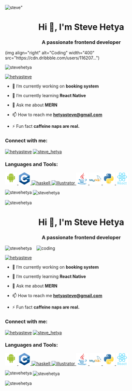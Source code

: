 <img src="steve.JPEG" alt="steve">"
<h1 align="center">Hi 👋, I'm Steve Hetya</h1>
<h3 align="center">A passionate frontend developer</h3>
(img align="right" alt="Coding" width="400" src="https://cdn.dribbble.com/users/116207...")
<p align="left"> <img src="https://komarev.com/ghpvc/?username=stevehetya&label=Profile%20views&color=0e75b6&style=flat" alt="stevehetya" /> </p>

<p align="left"> <a href="https://twitter.com/hetyasteve" target="blank"><img src="https://img.shields.io/twitter/follow/hetyasteve?logo=twitter&style=for-the-badge" alt="hetyasteve" /></a> </p>

- 🔭 I’m currently working on **booking system**

- 🌱 I’m currently learning **React Native**

- 💬 Ask me about **MERN**

- 📫 How to reach me **hetyasteve@gmail.com**

- ⚡ Fun fact **caffeine naps are real.**

<h3 align="left">Connect with me:</h3>
<p align="left">
<a href="https://twitter.com/hetyasteve" target="blank"><img align="center" src="https://raw.githubusercontent.com/rahuldkjain/github-profile-readme-generator/master/src/images/icons/Social/twitter.svg" alt="hetyasteve" height="30" width="40" /></a>
<a href="https://instagram.com/steve_hetya" target="blank"><img align="center" src="https://raw.githubusercontent.com/rahuldkjain/github-profile-readme-generator/master/src/images/icons/Social/instagram.svg" alt="steve_hetya" height="30" width="40" /></a>
</p>

<h3 align="left">Languages and Tools:</h3>
<p align="left"> <a href="https://developer.android.com" target="_blank" rel="noreferrer"> <img src="https://raw.githubusercontent.com/devicons/devicon/master/icons/android/android-original-wordmark.svg" alt="android" width="40" height="40"/> </a> <a href="https://www.w3schools.com/cpp/" target="_blank" rel="noreferrer"> <img src="https://raw.githubusercontent.com/devicons/devicon/master/icons/cplusplus/cplusplus-original.svg" alt="cplusplus" width="40" height="40"/> </a> <a href="https://www.haskell.org/" target="_blank" rel="noreferrer"> <img src="https://upload.wikimedia.org/wikipedia/commons/1/1c/Haskell-Logo.svg" alt="haskell" width="40" height="40"/> </a> <a href="https://www.adobe.com/in/products/illustrator.html" target="_blank" rel="noreferrer"> <img src="https://www.vectorlogo.zone/logos/adobe_illustrator/adobe_illustrator-icon.svg" alt="illustrator" width="40" height="40"/> </a> <a href="https://www.java.com" target="_blank" rel="noreferrer"> <img src="https://raw.githubusercontent.com/devicons/devicon/master/icons/java/java-original.svg" alt="java" width="40" height="40"/> </a> <a href="https://www.mysql.com/" target="_blank" rel="noreferrer"> <img src="https://raw.githubusercontent.com/devicons/devicon/master/icons/mysql/mysql-original-wordmark.svg" alt="mysql" width="40" height="40"/> </a> <a href="https://www.python.org" target="_blank" rel="noreferrer"> <img src="https://raw.githubusercontent.com/devicons/devicon/master/icons/python/python-original.svg" alt="python" width="40" height="40"/> </a> <a href="https://reactjs.org/" target="_blank" rel="noreferrer"> <img src="https://raw.githubusercontent.com/devicons/devicon/master/icons/react/react-original-wordmark.svg" alt="react" width="40" height="40"/> </a> </p>

<p><img align="left" src="https://github-readme-stats.vercel.app/api/top-langs?username=stevehetya&show_icons=true&locale=en&layout=compact" alt="stevehetya" /></p>

<p>&nbsp;<img align="center" src="https://github-readme-stats.vercel.app/api?username=stevehetya&show_icons=true&locale=en" alt="stevehetya" /></p>

<p><img align="center" src="https://github-readme-streak-stats.herokuapp.com/?user=stevehetya&" alt="stevehetya" /></p>
<h1 align="center">Hi 👋, I'm Steve Hetya</h1>
<h3 align="center">A passionate frontend developer</h3>
<img align="right" alt="coding" width="400" src=https://www.google.com/url?sa=i&url=https%3A%2F%2Fwww.vectorstock.com%2Froyalty-free-vector%2Fprogrammer-man-stylized-young-developer-vector-18038053&psig=AOvVaw2nG3kiuqquf-5QJjSiSPPU&ust=1678599631070000&source=images&cd=vfe&ved=0CBAQjRxqFwoTCICg3oeV0_0CFQAAAAAdAAAAABAO
<p align="left"> <img src="https://komarev.com/ghpvc/?username=stevehetya&label=Profile%20views&color=0e75b6&style=flat" alt="stevehetya" /> </p>

<p align="left"> <a href="https://twitter.com/hetyasteve" target="blank"><img src="https://img.shields.io/twitter/follow/hetyasteve?logo=twitter&style=for-the-badge" alt="hetyasteve" /></a> </p>

- 🔭 I’m currently working on **booking system**

- 🌱 I’m currently learning **React Native**

- 💬 Ask me about **MERN**

- 📫 How to reach me **hetyasteve@gmail.com**

- ⚡ Fun fact **caffeine naps are real.**

<h3 align="left">Connect with me:</h3>
<p align="left">
<a href="https://twitter.com/hetyasteve" target="blank"><img align="center" src="https://raw.githubusercontent.com/rahuldkjain/github-profile-readme-generator/master/src/images/icons/Social/twitter.svg" alt="hetyasteve" height="30" width="40" /></a>
<a href="https://instagram.com/steve_hetya" target="blank"><img align="center" src="https://raw.githubusercontent.com/rahuldkjain/github-profile-readme-generator/master/src/images/icons/Social/instagram.svg" alt="steve_hetya" height="30" width="40" /></a>
</p>

<h3 align="left">Languages and Tools:</h3>
<p align="left"> <a href="https://developer.android.com" target="_blank" rel="noreferrer"> <img src="https://raw.githubusercontent.com/devicons/devicon/master/icons/android/android-original-wordmark.svg" alt="android" width="40" height="40"/> </a> <a href="https://www.w3schools.com/cpp/" target="_blank" rel="noreferrer"> <img src="https://raw.githubusercontent.com/devicons/devicon/master/icons/cplusplus/cplusplus-original.svg" alt="cplusplus" width="40" height="40"/> </a> <a href="https://www.haskell.org/" target="_blank" rel="noreferrer"> <img src="https://upload.wikimedia.org/wikipedia/commons/1/1c/Haskell-Logo.svg" alt="haskell" width="40" height="40"/> </a> <a href="https://www.adobe.com/in/products/illustrator.html" target="_blank" rel="noreferrer"> <img src="https://www.vectorlogo.zone/logos/adobe_illustrator/adobe_illustrator-icon.svg" alt="illustrator" width="40" height="40"/> </a> <a href="https://www.java.com" target="_blank" rel="noreferrer"> <img src="https://raw.githubusercontent.com/devicons/devicon/master/icons/java/java-original.svg" alt="java" width="40" height="40"/> </a> <a href="https://www.mysql.com/" target="_blank" rel="noreferrer"> <img src="https://raw.githubusercontent.com/devicons/devicon/master/icons/mysql/mysql-original-wordmark.svg" alt="mysql" width="40" height="40"/> </a> <a href="https://www.python.org" target="_blank" rel="noreferrer"> <img src="https://raw.githubusercontent.com/devicons/devicon/master/icons/python/python-original.svg" alt="python" width="40" height="40"/> </a> <a href="https://reactjs.org/" target="_blank" rel="noreferrer"> <img src="https://raw.githubusercontent.com/devicons/devicon/master/icons/react/react-original-wordmark.svg" alt="react" width="40" height="40"/> </a> </p>

<p><img align="left" src="https://github-readme-stats.vercel.app/api/top-langs?username=stevehetya&show_icons=true&locale=en&layout=compact" alt="stevehetya" /></p>

<p>&nbsp;<img align="center" src="https://github-readme-stats.vercel.app/api?username=stevehetya&show_icons=true&locale=en" alt="stevehetya" /></p>

<p><img align="center" src="https://github-readme-streak-stats.herokuapp.com/?user=stevehetya&" alt="stevehetya" /></p>
